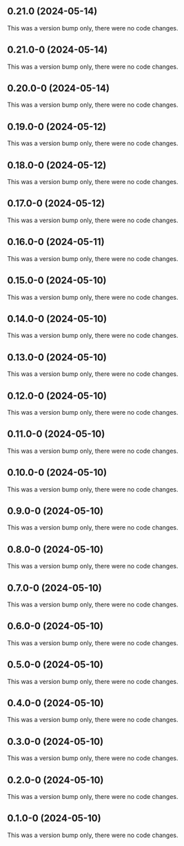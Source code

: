 ## 0.21.0 (2024-05-14)

This was a version bump only, there were no code changes.

## 0.21.0-0 (2024-05-14)

This was a version bump only, there were no code changes.

## 0.20.0-0 (2024-05-14)

This was a version bump only, there were no code changes.

## 0.19.0-0 (2024-05-12)

This was a version bump only, there were no code changes.

## 0.18.0-0 (2024-05-12)

This was a version bump only, there were no code changes.

## 0.17.0-0 (2024-05-12)

This was a version bump only, there were no code changes.

## 0.16.0-0 (2024-05-11)

This was a version bump only, there were no code changes.

## 0.15.0-0 (2024-05-10)

This was a version bump only, there were no code changes.

## 0.14.0-0 (2024-05-10)

This was a version bump only, there were no code changes.

## 0.13.0-0 (2024-05-10)

This was a version bump only, there were no code changes.

## 0.12.0-0 (2024-05-10)

This was a version bump only, there were no code changes.

## 0.11.0-0 (2024-05-10)

This was a version bump only, there were no code changes.

## 0.10.0-0 (2024-05-10)

This was a version bump only, there were no code changes.

## 0.9.0-0 (2024-05-10)

This was a version bump only, there were no code changes.

## 0.8.0-0 (2024-05-10)

This was a version bump only, there were no code changes.

## 0.7.0-0 (2024-05-10)

This was a version bump only, there were no code changes.

## 0.6.0-0 (2024-05-10)

This was a version bump only, there were no code changes.

## 0.5.0-0 (2024-05-10)

This was a version bump only, there were no code changes.

## 0.4.0-0 (2024-05-10)

This was a version bump only, there were no code changes.

## 0.3.0-0 (2024-05-10)

This was a version bump only, there were no code changes.

## 0.2.0-0 (2024-05-10)

This was a version bump only, there were no code changes.

## 0.1.0-0 (2024-05-10)

This was a version bump only, there were no code changes.